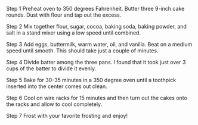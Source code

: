 Step 1
Preheat oven to 350 degrees Fahrenheit. Butter three 9-inch cake rounds. Dust with flour and tap out the excess.

Step 2
Mix together flour, sugar, cocoa, baking soda, baking powder, and salt in a stand mixer using a low speed until combined.

Step 3
Add eggs, buttermilk, warm water, oil, and vanilla. Beat on a medium speed until smooth. This should take just a couple of minutes.

Step 4
Divide batter among the three pans. I found that it took just over 3 cups of the batter to divide it evenly.

Step 5
Bake for 30-35 minutes in a 350 degree oven until a toothpick inserted into the center comes out clean.

Step 6
Cool on wire racks for 15 minutes and then turn out the cakes onto the racks and allow to cool completely.

Step 7
Frost with your favorite frosting and enjoy!